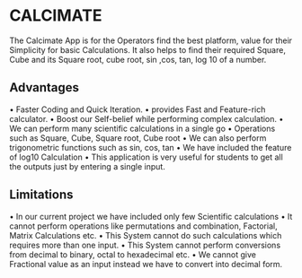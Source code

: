 # CALCIMATE
The Calcimate App is for the Operators find the best platform, value for their Simplicity for basic Calculations. It also helps to find their required Square, Cube and its Square root, cube root, sin ,cos, tan, log 10 of a number.

## Advantages
• Faster Coding and Quick Iteration.
• provides Fast and Feature-rich calculator.
• Boost our Self-belief while performing complex calculation.
• We can perform many scientific calculations in a single go
• Operations such as Square, Cube, Square root, Cube root
• We can also perform trigonometric functions such as sin, cos, tan
• We have included the feature of log10 Calculation
• This application is very useful for students to get all the outputs just by entering a single input.

## Limitations
• In our current project we have included only few Scientific calculations
• It cannot perform operations like permutations and combination, Factorial, Matrix Calculations etc.
• This System cannot do such calculations which requires more than one input.
• This System cannot perform conversions from decimal to binary, octal to hexadecimal etc.
• We cannot give Fractional value as an input instead we have to convert into decimal form.
